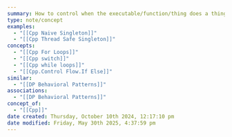 ```yaml
---
summary: How to control when the executable/function/thing does a thing.
type: note/concept
examples:
  - "[[Cpp Naive Singleton]]"
  - "[[Cpp Thread Safe Singleton]]"
concepts:
  - "[[Cpp For Loops]]"
  - "[[Cpp switch]]"
  - "[[Cpp while loops]]"
  - "[[Cpp.Control Flow.If Else]]"
similar:
  - "[[DP Behavioral Patterns]]"
associations:
  - "[[DP Behavioral Patterns]]"
concept_of:
  - "[[Cpp]]"
date created: Thursday, October 10th 2024, 12:17:10 pm
date modified: Friday, May 30th 2025, 4:37:59 pm
---
```

